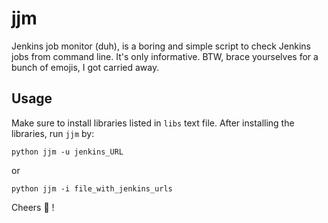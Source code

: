 # jjm

Jenkins job monitor (duh), is a boring and simple script to check Jenkins jobs from command line. It's only informative.
BTW, brace yourselves for a bunch of emojis, I got carried away.

## Usage
Make sure to install libraries listed in `libs` text file.
After installing the libraries, run `jjm` by:

`python jjm -u jenkins_URL`

or

`python jjm -i file_with_jenkins_urls`

Cheers 🍻 !
